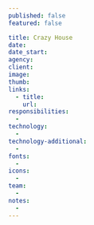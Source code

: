 ```yaml
---
published: false
featured: false

title: Crazy House
date:
date_start:
agency:
client:
image:
thumb:
links:
  - title:
    url:
responsibilities:
  -
technology:
  -
technology-additional:
  -
fonts:
  -
icons:
  -
team:
  -
notes:
  -
---
```

